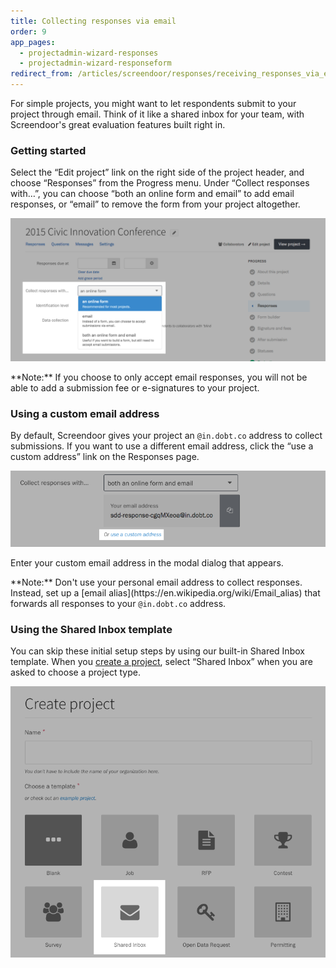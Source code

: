 ```yaml
---
title: Collecting responses via email
order: 9
app_pages:
  - projectadmin-wizard-responses
  - projectadmin-wizard-responseform
redirect_from: /articles/screendoor/responses/receiving_responses_via_email.html
---
```


For simple projects, you might want to let respondents submit to your project through email. Think of it like a shared inbox for your team, with Screendoor's great evaluation features built right in.

### Getting started

Select the &ldquo;Edit project&rdquo; link on the right side of the project header, and choose &ldquo;Responses&rdquo; from the Progress menu. Under &ldquo;Collect responses with&hellip;&rdquo;, you can choose &ldquo;both an online form and email&rdquo; to add email responses, or &ldquo;email&rdquo; to remove the form from your project altogether.

![Enabling email responses.](../images/email_responses_1.png)

<div class='alert'>
    **Note:** If you choose to only accept email responses, you will not be able to add a submission fee or e-signatures to your project.
</div>

### Using a custom email address

By default, Screendoor gives your project an <code>@in.dobt.co</code> address to collect submissions. If you want to use a different email address, click the &ldquo;use a custom address&rdquo; link on the Responses page.

![Entering a custom email address.](../images/email_responses_2.png)

Enter your custom email address in the modal dialog that appears.

<div class='alert'>
    **Note:** Don't use your personal email address to collect responses. Instead, set up a [email alias](https://en.wikipedia.org/wiki/Email_alias) that forwards all responses to your <code>@in.dobt.co</code> address.
</div>

### Using the Shared Inbox template

You can skip these initial setup steps by using our built-in Shared Inbox template. When you [create a project](/articles/screendoor/projects/creating_a_project.html), select &ldquo;Shared Inbox&rdquo; when you are asked to choose a project type.

![The Shared Inbox template.](../images/email_responses_3.png)
